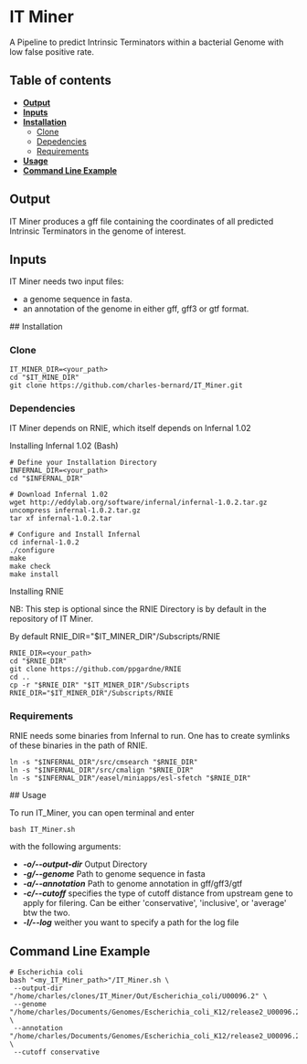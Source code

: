 # IT Miner

A Pipeline to predict Intrinsic Terminators within a bacterial Genome with low false positive rate.

## Table of contents
- [**Output**](#output)
- [**Inputs**](#input)
- [**Installation**](#installation)
	- [Clone](#clone)
	- [Depedencies](#cependencies)
	- [Requirements](#requirements)
- [**Usage**](#usage)
- [**Command Line Example**](#command-line-example)


## Output

IT Miner produces a gff file containing the coordinates of all predicted Intrinsic Terminators in the genome of interest.

## Inputs

IT Miner needs two input files:
 - a genome sequence in fasta.
 - an annotation of the genome in either gff, gff3 or gtf format.


## Installation

### Clone

    IT_MINER_DIR=<your_path>
    cd "$IT_MINE_DIR"
    git clone https://github.com/charles-bernard/IT_Miner.git

### Dependencies

IT Miner depends on RNIE, which itself depends on Infernal 1.02

Installing Infernal 1.02 (Bash)

    # Define your Installation Directory
    INFERNAL_DIR=<your_path>
    cd "$INFERNAL_DIR"

    # Download Infernal 1.02
    wget http://eddylab.org/software/infernal/infernal-1.0.2.tar.gz
    uncompress infernal-1.0.2.tar.gz
    tar xf infernal-1.0.2.tar

    # Configure and Install Infernal
    cd infernal-1.0.2
    ./configure
    make
    make check
    make install

Installing RNIE

NB: This step is optional since the RNIE Directory is by default
in the repository of IT Miner.

By default RNIE_DIR="$IT_MINER_DIR"/Subscripts/RNIE

    RNIE_DIR=<your_path>
    cd "$RNIE_DIR"
    git clone https://github.com/ppgardne/RNIE
    cd ..
    cp -r "$RNIE_DIR" "$IT_MINER_DIR"/Subscripts 
    RNIE_DIR="$IT_MINER_DIR"/Subscripts/RNIE

### Requirements

RNIE needs some binaries from Infernal to run. One has
to create symlinks of these binaries in the path of RNIE.

    ln -s "$INFERNAL_DIR"/src/cmsearch "$RNIE_DIR"
    ln -s "$INFERNAL_DIR"/src/cmalign "$RNIE_DIR"
    ln -s "$INFERNAL_DIR"/easel/miniapps/esl-sfetch "$RNIE_DIR"

## Usage

To run IT_Miner, you can open terminal and enter

    bash IT_Miner.sh

with the following arguments:
* _**-o/--output-dir**_ Output Directory
* _**-g/--genome**_ Path to genome sequence in fasta
* _**-a/--annotation**_ Path to genome annotation in gff/gff3/gtf
* _**-c/--cutoff**_ specifies the type of cutoff distance from upstream gene
to apply for filering. Can be either 'conservative', 'inclusive', or 'average' btw the two.
* _**-l/--log**_ weither you want to specify a path for the log file

## Command Line Example

    # Escherichia coli 
    bash "<my_IT_Miner_path>"/IT_Miner.sh \
     --output-dir "/home/charles/clones/IT_Miner/Out/Escherichia_coli/U00096.2" \
     --genome "/home/charles/Documents/Genomes/Escherichia_coli_K12/release2_U00096.2.fasta" \
     --annotation "/home/charles/Documents/Genomes/Escherichia_coli_K12/release2_U00096.2.gff3" \
     --cutoff conservative

